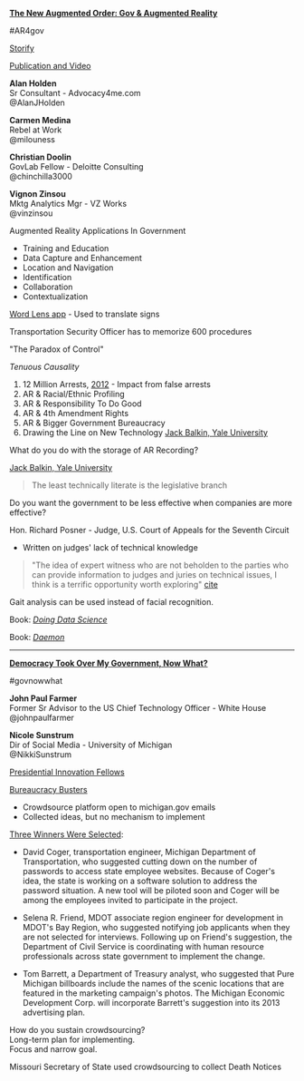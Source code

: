 [**The New Augmented Order: Gov & Augmented Reality**](http://schedule.sxsw.com/2014/events/event_IAP25232)

\#AR4gov

[Storify](http://storify.com/DeloitteUS/the-new-augmented-order-government-and-augmented-r)

[Publication and Video](http://www.deloitte.com/us/augmentedgovernment)

**Alan Holden**  
Sr Consultant - Advocacy4me.com  
@AlanJHolden

**Carmen Medina**  
Rebel at Work  
@milouness

**Christian Doolin**  
GovLab Fellow - Deloitte Consulting  
@chinchilla3000

**Vignon Zinsou**  
Mktg Analytics Mgr - VZ Works  
@vinzinsou

Augmented Reality Applications In Government  
- Training and Education
- Data Capture and Enhancement
- Location and Navigation
- Identification
- Collaboration
- Contextualization

[Word Lens app](http://questvisual.com/us/) - Used to translate signs

Transportation Security Officer has to memorize 600 procedures

"The Paradox of Control"

*Tenuous Causality*  

1. 12 Million Arrests, [2012](http://www.fbi.gov/about-us/cjis/ucr/crime-in-the-u.s/2012/crime-in-the-u.s.-2012/tables/29tabledatadecpdf) - Impact from false arrests  
2. AR & Racial/Ethnic Profiling
3. AR & Responsibility To Do Good
4. AR & 4th Amendment Rights
5. AR & Bigger Government Bureaucracy
6. Drawing the Line on New Technology [Jack Balkin, Yale University](http://www.yale.edu/lawweb/jbalkin/)

What do you do with the storage of AR Recording?

[Jack Balkin, Yale University](http://www.yale.edu/lawweb/jbalkin/)

>The least technically literate is the legislative branch

Do you want the government to be less effective when companies are more effective?

Hon. Richard Posner - Judge, U.S. Court of Appeals for the Seventh Circuit  
- Written on judges' lack of technical knowledge
>"The idea of expert witness who are not beholden to the parties who can provide information to judges and juries on technical issues, I think is a terrific opportunity worth exploring" [cite](http://articles.chicagotribune.com/2012-05-11/business/ct-biz-0511-chicago-law-20120511_1_judges-law-clerks-7th-circuit-bar-association)

Gait analysis can be used instead of facial recognition.

Book: [*Doing Data Science*](http://shop.oreilly.com/product/0636920028529.do)

Book: [*Daemon*](http://en.wikipedia.org/wiki/Daemon_(technothriller_series))

----------------------

[**Democracy Took Over My Government, Now What?**](http://schedule.sxsw.com/2014/events/event_IAP17458)

\#govnowwhat

**John Paul Farmer**  
Former Sr Advisor to the US Chief Technology Officer - White House  
@johnpaulfarmer

**Nicole Sunstrum**  
Dir of Social Media - University of Michigan  
@NikkiSunstrum

[Presidential Innovation Fellows](http://www.whitehouse.gov/innovationfellows)

[Bureaucracy Busters](https://michigangov.ideascale.com)  
- Crowdsource platform open to michigan.gov emails
- Collected ideas, but no mechanism to implement

[Three Winners Were Selected](http://www.michigan.gov/snyder/0,4668,7-277-57577-289867--,00.html):

- David Coger, transportation engineer, Michigan Department of Transportation, who suggested cutting down on the number of passwords to access state employee websites. Because of Coger's idea, the state is working on a software solution to address the password situation. A new tool will be piloted soon and Coger will be among the employees invited to participate in the project.
 
- Selena R. Friend, MDOT associate region engineer for development in MDOT's Bay Region, who suggested notifying job applicants when they are not selected for interviews. Following up on Friend's suggestion, the Department of Civil Service is coordinating with human resource professionals across state government to implement the change.
 
- Tom Barrett, a Department of Treasury analyst, who suggested that Pure Michigan billboards include the names of the scenic locations that are featured in the marketing campaign's photos. The Michigan Economic Development Corp. will incorporate Barrett's suggestion into its 2013 advertising plan.

How do you sustain crowdsourcing?  
Long-term plan for implementing.  
Focus and narrow goal.

Missouri Secretary of State used crowdsourcing to collect Death Notices